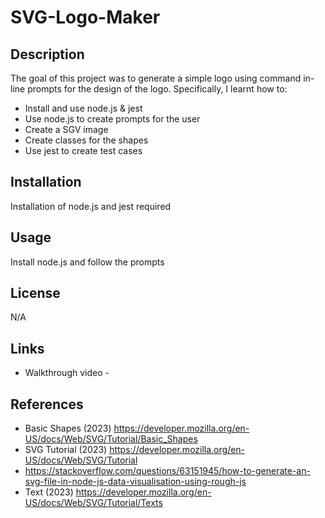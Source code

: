 # SVG-Logo-Maker

## Description
The goal of this project was to generate a simple logo using command in-line prompts for the design of the logo. Specifically, I learnt how to: 

- Install and use node.js & jest
- Use node.js to create prompts for the user
- Create a SGV image
- Create classes for the shapes 
- Use jest to create test cases


## Installation
Installation of node.js and jest required

## Usage
Install node.js and follow the prompts

## License
N/A

## Links
- Walkthrough video - 

## References
- Basic Shapes (2023) https://developer.mozilla.org/en-US/docs/Web/SVG/Tutorial/Basic_Shapes
- SVG Tutorial (2023) https://developer.mozilla.org/en-US/docs/Web/SVG/Tutorial
- https://stackoverflow.com/questions/63151945/how-to-generate-an-svg-file-in-node-js-data-visualisation-using-rough-js
- Text (2023) https://developer.mozilla.org/en-US/docs/Web/SVG/Tutorial/Texts

